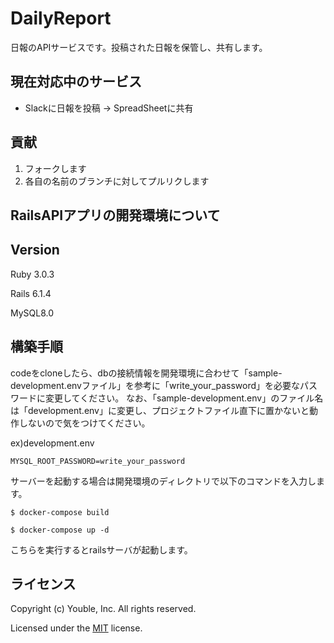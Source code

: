# DailyReport

日報のAPIサービスです。投稿された日報を保管し、共有します。

## 現在対応中のサービス

* Slackに日報を投稿 → SpreadSheetに共有

## 貢献

1. フォークします
2. 各自の名前のブランチに対してプルリクします

## RailsAPIアプリの開発環境について

## Version

Ruby 3.0.3

Rails 6.1.4

MySQL8.0

## 構築手順
codeをcloneしたら、dbの接続情報を開発環境に合わせて「sample-development.envファイル」を参考に「write_your_password」を必要なパスワードに変更してください。
なお、「sample-development.env」のファイル名は「development.env」に変更し、プロジェクトファイル直下に置かないと動作しないので気をつけてください。

ex)development.env
```
MYSQL_ROOT_PASSWORD=write_your_password
```

サーバーを起動する場合は開発環境のディレクトリで以下のコマンドを入力します。

```
$ docker-compose build
```

```
$ docker-compose up -d
```

こちらを実行するとrailsサーバが起動します。

## ライセンス

Copyright (c) Youble, Inc. All rights reserved.

Licensed under the [MIT](LICENSE.txt) license.
